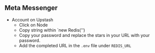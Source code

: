 ## Meta Messenger

* Account on Upstash
  * Click on Node
  * Copy string within `new Redis('<COPY>')
  * Copy your password and replace the stars in your URL with your password.
  * Add the completed URL in the `.env` file under `REDIS_URL`

